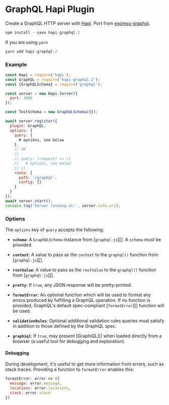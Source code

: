 # GraphQL Hapi Plugin

Create a GraphQL HTTP server with [Hapi](http://hapijs.com).
Port from [express-graphql](https://github.com/graphql/express-graphql).

```js
npm install --save hapi-graphql-2
```

If you are using `yarn`

```js
yarn add hapi-graphql-2
```

### Example

```js
const Hapi = require('hapi');
const GraphQL = require('hapi-graphql-2');
const {GraphQLSchema} = require('graphql');

const server = new Hapi.Server({
  port: 3000
});

const TestSchema = new GraphQLSchema({});

await server.register({
  plugin: GraphQL,
  options: {
    query: {
      # options, see below
    },
    // OR
    //
    // query: (request) => ({
    //   # options, see below
    // }),
    route: {
      path: '/graphql',
      config: {}
    }
  }
});
await server.start();
console.log('Server running at:', server.info.uri);
```

### Options

The `options` key of `query` accepts the following:

  * **`schema`**: A `GraphQLSchema` instance from [`graphql-js`][].
    A `schema` *must* be provided.

  * **`context`**: A value to pass as the `context` to the `graphql()`
    function from [`graphql-js`][].

  * **`rootValue`**: A value to pass as the `rootValue` to the `graphql()`
    function from [`graphql-js`][].

  * **`pretty`**: If `true`, any JSON response will be pretty-printed.

  * **`formatError`**: An optional function which will be used to format any
    errors produced by fulfilling a GraphQL operation. If no function is
    provided, GraphQL's default spec-compliant [`formatError`][] function will
    be used.

  * **`validationRules`**: Optional additional validation rules queries must
    satisfy in addition to those defined by the GraphQL spec.

  * **`graphiql`**: If `true`, may present [GraphiQL][] when loaded directly
    from a browser (a useful tool for debugging and exploration).

#### Debugging

During development, it's useful to get more information from errors, such as
stack traces. Providing a function to `formatError` enables this:

```js
formatError: error => ({
  message: error.message,
  locations: error.locations,
  stack: error.stack
})
```
